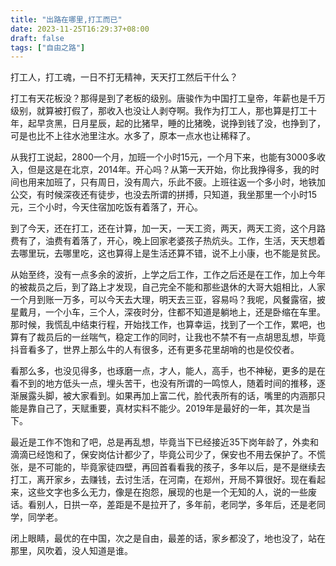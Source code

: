 ```yaml
---
title: "出路在哪里,打工而已"
date: 2023-11-25T16:29:37+08:00
draft: false
tags: ["自由之路"]
---
```


打工人，打工魂，一日不打无精神，天天打工然后干什么？

打工有天花板没？那得是到了老板的级别。唐骏作为中国打工皇帝，年薪也是千万级别，就算被打假了，那收入也没让人剥夺啊。我作为打工人，那也算是打工十年，起早贪黑，日月星辰，起的比猪早，睡的比猪晚，说挣到钱了没，也挣到了，可是也比不上往水池里注水。水多了，原本一点水也让稀释了。

从我打工说起，2800一个月，加班一个小时15元，一个月下来，也能有3000多收入，但是这是在北京，2014年。开心吗？从第一天开始，你比我挣得多，我的时间也用来加班了，只有周日，没有周六，乐此不疲。上班往返一个多小时，地铁加公交，有时候深夜还有徒步，也没去所谓的拼搏，只知道，我坐那里一个小时15元，三个小时，今天住宿加吃饭有着落了，开心。

到了今天，还在打工，还在计算，加一天，一天工资，两天，两天工资，这个月路费有了，油费有着落了，开心，晚上回家老婆孩子热炕头。工作，生活，天天想着去哪里玩，去哪里吃，这也算得上是生活还算不错，说不上小康，也不能是贫民。

从始至终，没有一点多余的波折，上学之后工作，工作之后还是在工作，加上今年的被裁员之后，到了路上才发现，自己完全不能和那些退休的大哥大姐相比，人家一个月到账一万多，可以今天去大理，明天去三亚，容易吗？我呢，风餐露宿，披星戴月，一个小车，三个人，深夜时分，住都不知道是躺地上，还是卧缩在车里。那时候，我慌乱中结束行程，开始找工作，也算幸运，找到了一个工作，累吧，也算有了裁员后的一丝喘气，稳定工作的同时，让我也不禁不有一点胡思乱想，毕竟抖音看多了，世界上那么牛的人有很多，还有更多花里胡哨的也是佼佼者。

看那么多，也没见得多，也琢磨一点，才人，能人，高手，也不神秘，更多的是在看不到的地方低头一点，埋头苦干，也没有所谓的一鸣惊人，随着时间的推移，逐渐展露头脚，被大家看到。如果再加上富二代，脸代表所有的话，嘴里的内涵那只能是靠自己了，天赋重要，真材实料不能少。2019年是最好的一年，其次是当下。

最近是工作不饱和了吧，总是再乱想，毕竟当下已经接近35下岗年龄了，外卖和滴滴已经饱和了，保安岗估计都少了，毕竟公司少了，保安也不用去保护了。不慌张，是不可能的，毕竟家徒四壁，再回首看看我的孩子，多年以后，是不是继续去打工，离开家乡，去赚钱，去讨生活，在河南，在郑州，开局不算很好。现在看起来，这些文字也多么无力，像是在抱怨，展现的也是一个无知的人，说的一些废话。看别人，日拱一卒，差距是不是拉开了，多年前，老同学，多年后，还是老同学，同学老。

闭上眼睛，最优的在中国，次之是自由，最差的话，家乡都没了，地也没了，站在那里，风吹着，没人知道是谁。







